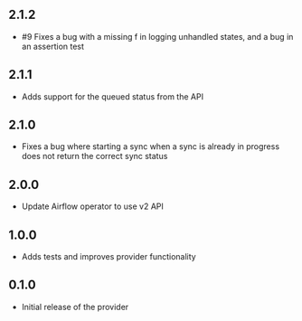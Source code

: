 ## 2.1.2

* #9 Fixes a bug with a missing f in logging unhandled states, and a bug
in an assertion test

## 2.1.1

* Adds support for the queued status from the API

## 2.1.0

* Fixes a bug where starting a sync when a sync is already in progress does not
return the correct sync status

## 2.0.0

* Update Airflow operator to use v2 API

## 1.0.0

* Adds tests and improves provider functionality


## 0.1.0

* Initial release of the provider
